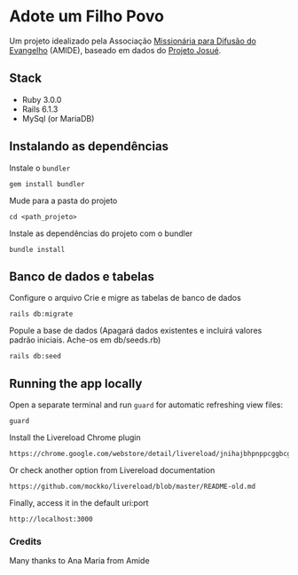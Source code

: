 # Adote um Filho Povo

Um projeto idealizado pela Associação [Missionária para Difusão do Evangelho](https://amide.org.br) (AMIDE), baseado em dados do [Projeto Josué](https://joshuaproject.net).

## Stack
- Ruby 3.0.0
- Rails 6.1.3
- MySql (or MariaDB)

## Instalando as dependências
Instale o `bundler`
```
gem install bundler
```
Mude para a pasta do projeto 
```
cd <path_projeto>
```
Instale as dependências do projeto com o bundler
```
bundle install
```
## Banco de dados e tabelas
Configure o arquivo 
Crie e migre as tabelas de banco de dados
```
rails db:migrate
```
Popule a base de dados (Apagará dados existentes e incluirá valores padrão iniciais. Ache-os em db/seeds.rb)
```
rails db:seed
```
## Running the app locally
Open a separate terminal and run `guard` for automatic refreshing view files:
```
guard
```
Install the Livereload Chrome plugin
```
https://chrome.google.com/webstore/detail/livereload/jnihajbhpnppcggbcgedagnkighmdlei
```
Or check another option from Livereload documentation
```
https://github.com/mockko/livereload/blob/master/README-old.md
```
Finally, access it in the default uri:port
```
http://localhost:3000
```

### Credits
Many thanks to Ana Maria from Amide 